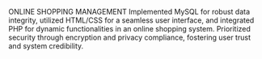 ONLINE SHOPPING MANAGEMENT
Implemented MySQL for robust data integrity, utilized HTML/CSS
for a seamless user interface, and integrated PHP for dynamic
functionalities in an online shopping system. Prioritized security
through encryption and privacy compliance, fostering user trust
and system credibility.
